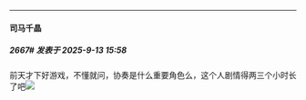 ﻿
*****

####  司马千晶  
##### 2667#       发表于 2025-9-13 15:58

前天才下好游戏，不懂就问，协奏是什么重要角色么，这个人剧情得两三个小时长了吧<img src="https://static.stage1st.com/image/smiley/face2017/018.png" referrerpolicy="no-referrer">

